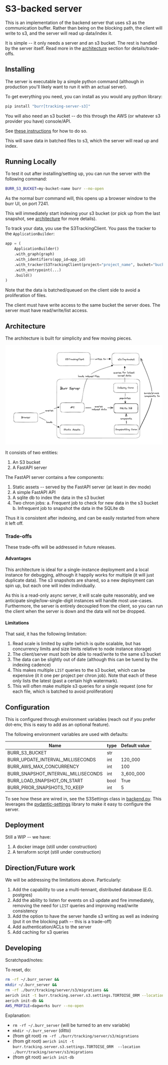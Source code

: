 # S3-backed server

This is an implementation of the backend server that uses s3 as the communication buffer.
Rather than being on the blocking path, the client will write to s3, and the server will read up
data/index it.

It is simple -- it only needs a server and an s3 bucket. The rest is handled by the server itself.
Read more in the [architecture](#architecture) section for details/trade-offs.

## Installing

The server is executable by a simple python command (although in production you'll likely want to run it with an actual server).

To get everything you need, you can install as you would any python library:

```bash
pip install "burr[tracking-server-s3]"
```
You will also need an s3 bucket -- do this through the AWS (or whatever s3 provider you have) console/API.

See [these instructions](https://docs.aws.amazon.com/AmazonS3/latest/userguide/creating-bucket.html) for how to do so.

This will save data in batched files to s3, which the server will read up and index.

## Running Locally

To test it out after installing/setting up, you can run the server with the following command:

```bash
BURR_S3_BUCKET=my-bucket-name burr --no-open
```

As the normal burr command will, this opens up a browser window to the burr UI, on port 7241.

This will immediately start indexing your s3 bucket (or pick up from the last snapshot, see [architecture](#architecture) for more details).


To track your data, you use the S3TrackingClient. You pass the tracker to the `ApplicationBuilder`:


```python
app = (
    ApplicationBuilder()
    .with_graph(graph)
    .with_identifiers(app_id=app_id)
    .with_tracker(S3TrackingClient(project="project_name", bucket="bucket_name"))
    .with_entrypoint(...)
    .build()
)
```

Note that the data is batched/queued on the client side to avoid a proliferation of files.

The client must have write access to the same bucket the server does. The server must have read/write/list access.

## Architecture

The architecture is built for simplicity and few moving pieces.

![architecture.png](architecture.png)

It consists of two entities:
1. An S3 bucket
2. A FastAPI server

The FastAPI server contains a few components:
1. Static assets -- served by the FastAPI server (at least in dev mode)
2. A simple FastAPI API
3. A sqlite db to index the data in the s3 bucket
4. Two chron jobs:
   a. Frequent job to check for new data in the s3 bucket
   b. Infrequent job to snapshot the data in the SQLite db

Thus it is consistent after indexing, and can be easily restarted from where it left off.

### Trade-offs

These trade-offs will be addressed in future releases.

#### Advantages

This architecture is ideal for a single-instance deployment and a local instance for debugging, although it happily works for multiple (it
will just duplicate data). The s3 snapshots are shared, so a new deployment can spin up,
but each one will index individually.

As this is a read-only async server, it will scale quite reasonably, and we anticipate single/low-single-digit
instances will handle most use-cases. Furthermore, the server is entirely decoupled from the client, so you can
run the client when the server is down and the data will not be dropped.

#### Limitations

That said, it has the following limitation:

1. Read scale is limited by sqlite (which is quite scalable, but has concurrency limits and size limits relative to node instance storage)
2. The client/server must both be able to read/write to the same s3 bucket
3. The data can be slightly out of date (although this can be tuend by the indexing cadence)
4. This makes multiple `LIST` queries to the s3 bucket, which can be expensive (it it one per project per chron job). Note that each of these only lists the latest (past a certain high watermark).
5. This will often make multiple s3 queries for a single request (one for each file, which is batched to avoid proliferation)


## Configuration

This is configured through environment variables (reach out if you prefer dot-env, this is easy to add as an optional feature).

The following environment variables are used with defaults:

| Name                                 | type                               | Default value |
|--------------------------------------|------------------------------------|---------------|
| BURR_S3_BUCKET                       | str                                | <required>    |
| BURR_UPDATE_INTERVAL_MILLISECONDS    | int                                | 120_000       |
| BURR_AWS_MAX_CONCURRENCY             | int                                | 100           |
| BURR_SNAPSHOT_INTERVAL_MILLISECONDS  | int                                | 3_600_000     |
| BURR_LOAD_SNAPSHOT_ON_START          | bool                               | True          |
| BURR_PRIOR_SNAPSHOTS_TO_KEEP         | int                                | 5             |

To see how these are wired in, see the S3Settings class in [backend.py](backend.py). This leverages
the [pydantic-settings](https://docs.pydantic.dev/latest/concepts/pydantic_settings/) library
to make it easy to configure the server.



## Deployment

Still a WIP -- we have:
1. A docker image (still under construction)
2. A terraform script (still under construction)


## Direction/Future work

We will be addressing the limitations above. Particularly:
1. Add the capability to use a multi-tennant, distributed database (E.G. postgres)
2. Add the ability to listen for events on s3 update and fire immediately, removing the need for `LIST` queries and improving read/write consistency
3. Add the option to have the server handle s3 writing as well as indexing (put it on the blocking path -- this is a trade-off)
4. Add authentication/ACLs to the server
5. Add caching for s3 queries


## Developing

Scratchpad/notes:

To reset, do:
```bash
rm -rf ~/.burr_server &&
mkdir ~/.burr_server &&
rm -rf ./burr/tracking/server/s3/migrations &&
aerich init -t burr.tracking.server.s3.settings.TORTOISE_ORM --location ./burr/tracking/server/s3/migrations  &&
aerich init-db &&
AWS_PROFILE=dagworks burr --no-open
```

Explanation:

- `rm -rf ~/.burr_server` (will be turned to an env variable)
- `mkdir ~/.burr_server` (ditto)
- (from git root) `rm -rf ./burr/tracking/server/s3/migrations`
- (from git root) `aerich init -t burr.tracking.server.s3.settings.TORTOISE_ORM  --location ./burr/tracking/server/s3/migrations`
- (from git root) `aerich init-db`
